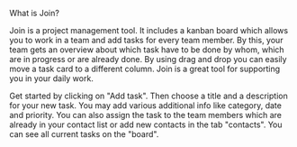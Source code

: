 What is Join?

Join is a project management tool. It includes a kanban board which allows you to work in a team and add tasks for every team member. By this, your team gets an overview about which task have to be done by whom, which are in progress or are already done. By using drag and drop you can easily move a task card to a different column. Join is a great tool for supporting you in your daily work.

Get started by clicking on "Add task". Then choose a title and a description for your new task. You may add various additional info like category, date and priority. You can also assign the task to the team members which are already in your contact list or add new contacts in the tab "contacts". You can see all current tasks on the "board".
